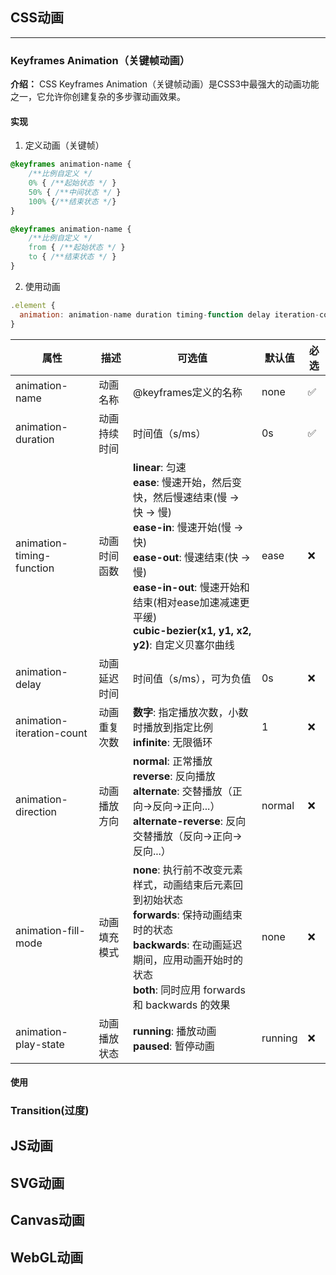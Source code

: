 ## CSS动画
---
### Keyframes Animation（关键帧动画）
**介绍：** CSS Keyframes Animation（关键帧动画）是CSS3中最强大的动画功能之一，它允许你创建复杂的多步骤动画效果。

#### 实现
1. 定义动画（关键帧）
```css
@keyframes animation-name {
    /**比例自定义 */
    0% { /**起始状态 */ }
    50% { /**中间状态 */ }
    100% {/**结束状态 */}
}

@keyframes animation-name {
    /**比例自定义 */
    from { /**起始状态 */ }
    to { /**结束状态 */ }
}
```

2. 使用动画
```js
.element {
  animation: animation-name duration timing-function delay iteration-count direction fill-mode play-state;
}
```
| 属性 | 描述 | 可选值 | 默认值 | 必选 |
|------|------|--------|--------|------|
| animation-name | 动画名称 | @keyframes定义的名称 | none | ✅ |
| animation-duration | 动画持续时间 | 时间值（s/ms） | 0s | ✅ |
| animation-timing-function | 动画时间函数 | **linear**: 匀速<br>**ease**: 慢速开始，然后变快，然后慢速结束(慢 -> 快 -> 慢)<br>**ease-in**: 慢速开始(慢 -> 快)<br>**ease-out**: 慢速结束(快 -> 慢)<br>**ease-in-out**: 慢速开始和结束(相对ease加速减速更平缓)<br>**cubic-bezier(x1, y1, x2, y2)**: 自定义贝塞尔曲线 | ease | ❌ |
| animation-delay | 动画延迟时间 | 时间值（s/ms），可为负值 | 0s | ❌ |
| animation-iteration-count | 动画重复次数 | **数字**: 指定播放次数，小数时播放到指定比例<br>**infinite**: 无限循环 | 1 | ❌ |
| animation-direction | 动画播放方向 | **normal**: 正常播放<br>**reverse**: 反向播放<br>**alternate**: 交替播放（正向→反向→正向...）<br>**alternate-reverse**: 反向交替播放（反向→正向→反向...） | normal | ❌ |
| animation-fill-mode | 动画填充模式 | **none**: 执行前不改变元素样式，动画结束后元素回到初始状态<br>**forwards**: 保持动画结束时的状态<br>**backwards**: 在动画延迟期间，应用动画开始时的状态<br>**both**: 同时应用 forwards 和 backwards 的效果 | none | ❌ |
| animation-play-state | 动画播放状态 | **running**: 播放动画<br>**paused**: 暂停动画 | running | ❌ | 
#### 使用
<preview path="./components/cssAnimation.vue"></preview>
### Transition(过度)

## JS动画 

## SVG动画

## Canvas动画

## WebGL动画
